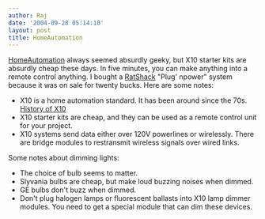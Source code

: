```yaml
---
author: Raj
date: '2004-09-28 05:14:10'
layout: post
title: HomeAutomation
---
```


[HomeAutomation](HomeAutomation.html) always seemed absurdly geeky, but X10 starter kits are absurdly cheap these days. In five minutes, you can make anything into a remote control anything. I bought a [RatShack](RatShack.html) "Plug' npower" system because it was on sale for twenty bucks. Here are some notes:

* X10 is a home automation standard. It has been around since the 70s. [History of X10](http://home.planet.nl/~lhendrix/x10_history.htm)
* X10 starter kits are cheap, and they can be used as a remote control unit for your project.
* X10 systems send data either over 120V powerlines or wirelessly. There are bridge modules to restransmit wireless signals over wired links.

Some notes about dimming lights:

* The choice of bulb seems to matter. 
* Slyvania bulbs are cheap, but make loud buzzing noises when dimmed.
* GE bulbs don't buzz when dimmed.
* Don't plug halogen lamps or fluorescent ballasts into X10 lamp dimmer modules. You need to get a special module that can dim these devices.
